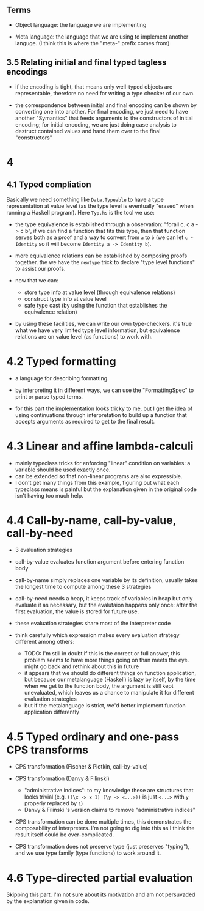 ## Terms

- Object language: the language we are implementing

- Meta language: the language that we are using to implement another languge.
  (I think this is where the "meta-" prefix comes from)

## 3.5 Relating initial and final typed tagless encodings

* if the encoding is tight, that means only well-typed objects are representable,
  therefore no need for writing a type checker of our own.

* the correspondence between initial and final encoding can be shown
  by converting one into another. For final encoding, we just need to have
  another "Symantics" that feeds arguments to the constructors of initial encoding;
  for initial encoding, we are just doing case analysis to destruct contained values
  and hand them over to the final "constructors"

# 4

## 4.1 Typed compliation

Basically we need something like `Data.Typeable` to have a type representation at value level
(as the type level is eventually "erased" when running a Haskell program). Here `Typ.hs` is the tool we use:

- the type equivalence is established through a observation: "forall c. c a -> c b",
  if we can find a function that fits this type, then that function serves both as a proof
  and a way to convert from `a` to `b` (we can let `c ~ Identity` so it will become `Identity a -> Identity b`).

- more equivalence relations can be established by composing proofs together. the we have the `newtype` trick
  to declare "type level functions" to assist our proofs.

- now that we can:

    - store type info at value level (through equivalence relations)
    - construct type info at value level
    - safe type cast (by using the function that establishes the equivalence relation)

- by using these facilities, we can write our own type-checkers.
  it's true what we have very limited type level information, but equivalence relations
  are on value level (as functions) to work with.

# 4.2 Typed formatting

- a language for describing formatting.

- by interpreting it in different ways, we can use the "FormattingSpec"
  to print or parse typed terms.

- for this part the implementation looks tricky to me, but I get the idea
  of using continuations through interpretation to build up a function
  that accepts arguments as required to get to the final result.

# 4.3 Linear and affine lambda-calculi

- mainly typeclass tricks for enforcing "linear" condition on variables:
  a variable should be used exactly once.
- can be extended so that non-linear programs are also expressible.
- I don't get many things from this example, figuring out what each typeclass
  means is painful but the explanation given in the original code isn't
  having too much help.

# 4.4 Call-by-name, call-by-value, call-by-need

- 3 evaluation strategies
- call-by-value evaluates function argument before entering function body
- call-by-name simply replaces one variable by its definition,
  usually takes the longest time to compute among these 3 strategies
- call-by-need needs a heap, it keeps track of variables in heap but
  only evaluate it as necessary, but the evalutaion happens only once:
  after the first evaluation, the value is stored for future use.
- these evaluation strategies share most of the interpreter code
- think carefully which expression makes every evaluation strategy different among others:

    - TODO: I'm still in doubt if this is the correct or  full answer, this problem
      seems to have more things going on than meets the eye.
      might go back and rethink about this in future
    - it appears that we should do different things on function application,
      but because our metalanguage (Haskell) is lazy by itself, by the time
      when we get to the function body, the argument is still kept unevaluated,
      which leaves us a chance to manipulate it for different evaluation strategies
    - but if the metalanguage is strict, we'd better implement function application differently

# 4.5 Typed ordinary and one-pass CPS transforms

- CPS transformation (Fischer & Plotkin, call-by-value)

- CPS transformation (Danvy & Filinski)
    - "administrative indices": to my knowledge these are structures that looks trivial
      (e.g. `((\x -> x 1) (\y -> <...>))` is just `<...>` with `y` properly replaced by `1`)
    - Danvy & Filinski 's version claims to remove "administrative indices"

- CPS transformation can be done multiple times, this demonstrates
  the composability of interpreters. I'm not going to dig into this
  as I think the result itself could be over-complicated.

- CPS transformation does not preserve type (just preserves "typing"),
  and we use type family (type functions) to work around it.

# 4.6 Type-directed partial evaluation

Skipping this part. I'm not sure about its motivation and
am not persuvaded by the explanation given in code.
